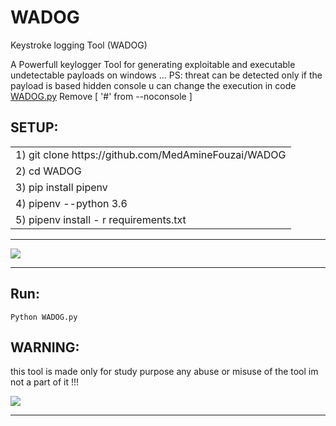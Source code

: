 # WADOG
Keystroke logging Tool (WADOG)

A Powerfull keylogger Tool for generating exploitable and executable  undetectable payloads on windows ...
PS: threat can be detected only if the payload is based hidden console u can change the execution in code [WADOG.py](https://github.com/MedAmineFouzai/WADOG/blob/master/WADOG.py) 
Remove [ '#' from --noconsole ] 

## SETUP:
<table>
 <tr>
  <td> 1) git clone https://github.com/MedAmineFouzai/WADOG </td> 
 </tr>
 <tr>
  <td> 2) cd WADOG</td>
 </tr>
 <tr>
  <td> 3) pip install pipenv</td> 
 </tr>
 <tr>
  <td> 4) pipenv --python 3.6</td>
 </tr>
 <tr>
  <td> 5) pipenv install - r requirements.txt</td>
 </tr>
 </table>
 
----------------------------------------------------------

<img src="https://github.com/MedAmineFouzai/WADOG/blob/master/Captures/Capture2.PNG">

----------------------------------------------------------

## Run:

    Python WADOG.py

## WARNING:

this tool is made only for study purpose any abuse or misuse of the tool im not a part of it !!!</p>


<img src="https://github.com/MedAmineFouzai/WADOG/blob/master/Captures/Capture.PNG">
<hr>
